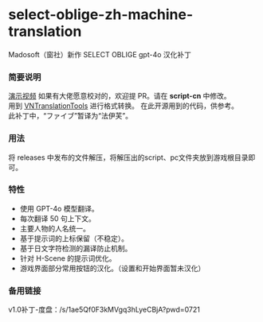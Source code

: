 # select-oblige-zh-machine-translation
Madosoft（窗社）新作 SELECT OBLIGE gpt-4o 汉化补丁  
### 简要说明  
[演示视频](https://www.bilibili.com/video/BV1G1421t7Qu)
如果有大佬愿意校对的，欢迎提 PR。请在 **script-cn** 中修改。  
用到 [VNTranslationTools](https://github.com/arcusmaximus/VNTranslationTools) 进行格式转换。
在此开源用到的代码，供参考。  
此补丁中，“ファイブ”暂译为“法伊芙”。  
### 用法
将 releases 中发布的文件解压，将解压出的script、pc文件夹放到游戏根目录即可。
### 特性  
- 使用 GPT-4o 模型翻译。
- 每次翻译 50 句上下文。
- 主要人物的人名统一。
- 基于提示词的上标保留（不稳定）。
- 基于日文字符检测的漏译防止机制。
- 针对 H-Scene 的提示词优化。
- 游戏界面部分常用按钮的汉化。（设置和开始界面暂未汉化）
### 备用链接
v1.0补丁-度盘：/s/1ae5Qf0F3kMVgq3hLyeCBjA?pwd=0721
